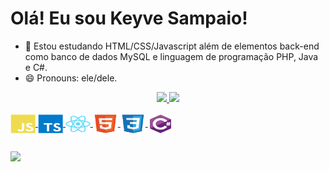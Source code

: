 <h1> Olá! Eu sou Keyve Sampaio! </h1>

- 🌱 Estou estudando HTML/CSS/Javascript além de elementos back-end como banco de dados MySQL e linguagem de programação PHP, Java e C#.
- 😄 Pronouns: ele/dele.

<div align="center">
  <a href="https://github.com/knjsampaio">
  <img height="150em" src="https://github-readme-stats.vercel.app/api?username=knjsampaio&show_icons=true&theme=dark&include_all_commits=true&count_private=true"/>
  <img height="150em" src="https://github-readme-stats.vercel.app/api/top-langs/?username=knjsampaio&layout=compact&langs_count=7&theme=dark"/>
</div>
  <div style="display: inline_block"><br>
  <img align="center" alt="Keyve-Js" height="30" width="40" src="https://raw.githubusercontent.com/devicons/devicon/master/icons/javascript/javascript-plain.svg">
  <img align="center" alt="Keyve-Ts" height="30" width="40" src="https://raw.githubusercontent.com/devicons/devicon/master/icons/typescript/typescript-plain.svg">
  <img align="center" alt="Keyve-React" height="30" width="40" src="https://raw.githubusercontent.com/devicons/devicon/master/icons/react/react-original.svg">
  <img align="center" alt="Keyve-HTML" height="30" width="40" src="https://raw.githubusercontent.com/devicons/devicon/master/icons/html5/html5-original.svg">
  <img align="center" alt="Keyve-CSS" height="30" width="40" src="https://raw.githubusercontent.com/devicons/devicon/master/icons/css3/css3-original.svg">
  <img align="center" alt="Keyve-Csharp" height="30" width="40" src="https://raw.githubusercontent.com/devicons/devicon/master/icons/csharp/csharp-original.svg">
</div>
  
##
  
  <div> 
  <a href="https://www.linkedin.com/in/knjsampaio" target="_blank"><img src="https://img.shields.io/badge/-LinkedIn-%230077B5?style=for-the-badge&logo=linkedin&logoColor=white" target="_blank"></a> 
</div>
